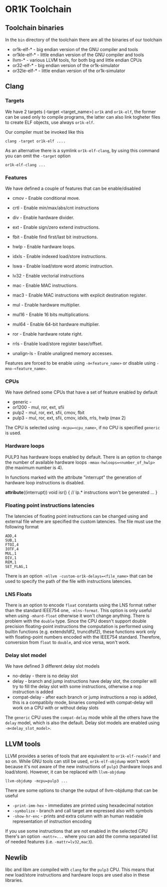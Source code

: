 # OR1K Toolchain #

## Toolchain binaries ##

In the `bin` directory of the toolchain there are all the binaries of our
toolchain

* or1k-elf-*    - big endian version of the GNU compiler and tools
* or1kle-elf-*  - little endian version of the GNU compiler and tools
* llvm-*        - various LLVM tools, for both big and little endian CPUs
* or32-elf-*    - big endian version of the or1k-simulator
* or32le-elf-*  - little endian version of the or1k-simulator

## Clang ##

### Targets ###
We have 2 targets (-target <target_name>) `or1k` and `or1k-elf`, the former
can be used only to compile programs, the latter can also link togheter files
to create ELF objects, use always `or1k-elf`.

Our compiler must be invoked like this

    clang -target or1k-elf ....

As an alternative there is a symlink `or1k-elf-clang`, by using this command
you can omit the `-target` option

    or1k-elf-clang ...

### Features ###
We have defined a couple of features that can be enable/disabled

* cmov   - Enable conditional move.
* crtl   - Enable min/max/abs/cnt instructions
* div    - Enable hardware divider.
* ext    - Enable sign/zero extend instructions.
* fbit   - Enable find first/last bit instructions.
* hwlp   - Enable hardware loops.
* idxls  - Enable indexed load/store instructions.
* lswa   - Enable load/store word atomic instruction.
* lv32   - Enable vectorial instructions
* mac    - Enable MAC instructions.
* mac3   - Enable MAC instructions with explicit destination register.
* mul    - Enable hardware multiplier.
* mul16  - Enable 16 bits multiplications.
* mul64  - Enable 64-bit hardware multiplier.
* ror    - Enable hardware rotate right.
* rrls   - Enable load/store register base/offset.

* unalign-ls  - Enable unaligned memory accesses.

Features are forced to be enable using `-m<feature_name>` or disable using
`-mno-<feature_name>`.

### CPUs ###
We have defined some CPUs that have a set of feature enabled by default

* generic  -
* or1200   - mul, ror, ext, sfii
* pulp2    - mul, ror, ext, sfii, cmov, fbit
* pulp3    - mul, ror, ext, sfii, cmov, idxls, rrls, hwlp (max 2)

The CPU is selected using `-mcpu=<cpu_name>`, if no CPU is specified `generic`
is used.

### Hardware loops ###
PULP3 has hardware loops enabled by default. There is an option to change the
number of available hardware loops `-mmax-hwloops=<number_of_hwlp>` (the
maximum number is 4).

In functions marked with the attribute "interrupt" the generation of hardware
loop instructions is disabled.

__attribute__((interrupt)) void isr() {
  // lp.* instructions won't be generated
  ...
}

### Floating point instructions latencies ###
The latencies of floating point instructions can be changed using and external
file where are specified the custom latencies.
The file must use the following format

    ADD,4
    SUB,1
    FTOI,4
    IOTF,4
    MUL,1
    DIV,1
    REM,1
    SET_FLAG,1

There is an option `-mllvm -custom-or1k-delays=<file_name>` that can be used to
specify the path of the file with instructions latencies.

### LNS Floats ###
There is an option to encode `float` constants using the LNS format rather than
the standard IEEE754 one, `-mlns-format`. This option is only useful when using
`-mhard-float` otherwise it won't change anything.
There is problem with the `double` type. Since the CPU doesn't support double
precision floating-point instructions the computation is performed using
builtin functions (e.g. extendsfdf2, truncdfsf2), these functions work only
with floating-point numbers encoded with the IEEE754 standard. Therefore,
conversion from `float` to `double`, and vice versa, won't work.

### Delay slot model ###
We have defined 3 different delay slot models

* no-delay      - there is no delay slot
* delay         - branch and jump instructions have delay slot, the compiler
  will try to fill the delay slot with some instructions, otherwise a nop
  instruction is added
* compat-delay  - after each branch or jump instructions a nop is
  added, this is a compatibily mode, binaries compiled with compat-delay
  will work on a CPU with or without delay slots

The `generic` CPU uses the `compat-delay` mode while all the others have the
`delay` model, which is also the default. Delay slot models are enabled
using `-m<delay_slot_model>`.


## LLVM tools ##
LLVM provides a series of tools that are equivalent to `or1k-elf-readelf` and
so on. While GNU tools can still be used, `or1k-elf-objdump` won't work because
it's not aware of the new instructions of `pulp3` (hardware loops and
load/store). However, it can be replaced with `llvm-objdump`

    llvm-objdump -mcpu=pulp3 ...

There are some options to change the output of llvm-objdump that can be useful

* `-print-imm-hex`  - immediates are printed using hexadecimal notation
* `-symbolize`      - branch and call target are expressed also with symbols
* `-show-hr-enc`    - prints and extra column with an human readable
                      representation of instruction encoding

If you use some instructions that are not enabled in the selected CPU there's
an option `-mattr=...` where you can add the comma separated list of
needed features (i.e. `-mattr=lv32,mac3`).

## Newlib ##
libc and libm are compiled with `clang` for the `pulp3` CPU. This means that
new load/store instructions and hardware loops are used also in these
libraries.
